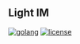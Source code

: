 ## Light IM

[![golang](https://img.shields.io/badge/golang-1.21.9-blue?style=flat-square&logo=golang)](https://www.rust-lang.org)
[![license](https://img.shields.io/badge/license-Apache-blue.svg?style=flat-square)](LICENSE)